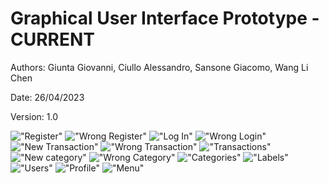 # Graphical User Interface Prototype  - CURRENT

Authors: Giunta Giovanni, Ciullo Alessandro, Sansone Giacomo, Wang Li Chen

Date: 26/04/2023

Version: 1.0

!["Register"](code/images/Register.PNG)
!["Wrong Register"](code/images/WrongRegister.PNG)
!["Log In"](code/images/Login.PNG)
!["Wrong Login"](code/images/WrongLogin.PNG)
!["New Transaction"](code/images/NewTransaction.PNG)
!["Wrong Transaction"](code/images/WrongTransaction.PNG)
!["Transactions"](code/images/Transactions.PNG)
!["New category"](code/images/NewCategory.PNG)
!["Wrong Category"](code/images/WrongCategory.PNG)
!["Categories"](code/images/Categories.PNG)
!["Labels"](code/images/Labels.PNG)
!["Users"](code/images/Users.PNG)
!["Profile"](code/images/Profile.PNG)
!["Menu"](code/images/Menu.PNG)

